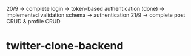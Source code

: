 20/9 -> complete login -> token-based authentication (done) -> implemented validation schema -> authentication
21/9 -> complete post CRUD & profile CRUD
# twitter-clone-backend
